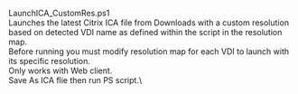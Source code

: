 LaunchICA_CustomRes.ps1\
  Launches the latest Citrix ICA file from Downloads with a custom resolution based on detected VDI name as defined within the script in the resolution map.\
  Before running you must modify resolution map for each VDI to launch with its specific resolution.\
  Only works with Web client.\
  Save As ICA flie then run PS script.\\
